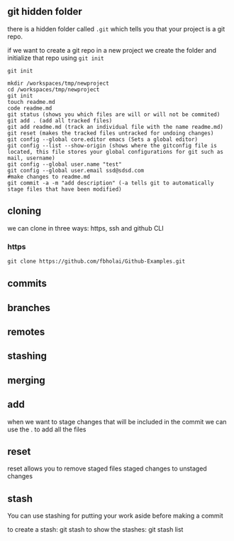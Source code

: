 ## git hidden folder
there is a hidden folder called `.git` which tells you that your project is a git repo.


if we want to create a git repo in a new project we create the folder and initialize that repo using `git init`
```
git init
```

```
mkdir /workspaces/tmp/newproject
cd /workspaces/tmp/newproject
git init
touch readme.md
code readme.md
git status (shows you which files are will or will not be commited)
git add . (add all tracked files)
git add readme.md (track an individual file with the name readme.md)
git reset (makes the tracked files untracked for undoing changes)
git config --global core.editor emacs (Sets a global editor)
git config --list --show-origin (shows where the gitconfig file is located, this file stores your global configurations for git such as mail, username)
git config --global user.name "test"
git config --global user.email ssd@sdsd.com
#make changes to readme.md
git commit -a -m "add description" (-a tells git to automatically stage files that have been modified)
```
## cloning 
we can clone in three ways: https, ssh and github CLI
### https 
```md
git clone https://github.com/fbholai/Github-Examples.git
```

## commits

## branches

## remotes

## stashing 

## merging

## add
when we want to stage changes that will be included in the commit we can use the . to add all the files

## reset
reset allows you to remove staged files staged changes to unstaged changes


## stash
You can use stashing for putting your work aside before making a commit

to create a stash: git stash
to show the stashes: git stash list
